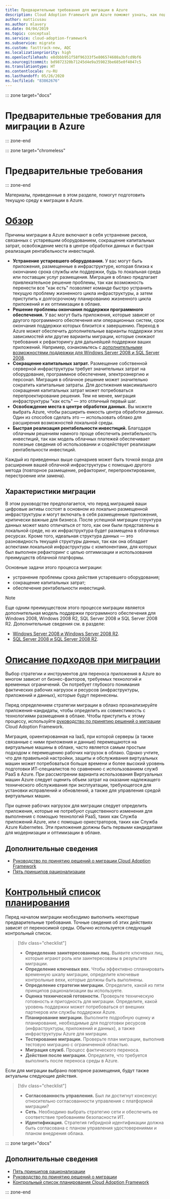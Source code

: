 ```yaml
---
title: Предварительные требования для миграции в Azure
description: Cloud Adoption Framework для Azure поможет узнать, как подготовиться к миграции в Azure и определить предварительные требования для успешного проекта миграции.
author: matticusau
ms.author: mlavery
ms.date: 04/04/2019
ms.topic: conceptual
ms.service: cloud-adoption-framework
ms.subservice: migrate
ms.custom: fasttrack-new, AQC
ms.localizationpriority: high
ms.openlocfilehash: e8dbbb951f58f96333f5e806574608a3bfcd9bf6
ms.sourcegitcommit: bd9872320b71245d4e9a359823be685e0f4047c5
ms.translationtype: HT
ms.contentlocale: ru-RU
ms.lasthandoff: 05/26/2020
ms.locfileid: "83862676"
---
```

::: zone target="docs"

# <a name="prerequisites-for-migrating-to-azure"></a>Предварительные требования для миграции в Azure

::: zone-end

::: zone target="chromeless"

# <a name="prerequisites"></a>Предварительные требования

::: zone-end

Материалы, приведенные в этом разделе, помогут подготовить текущую среду к миграции в Azure.

# <a name="overview"></a>[Обзор](#tab/Overview)

Причины миграции в Azure включают в себя устранение рисков, связанных с устаревшим оборудованием, сокращение капитальных затрат, освобождение места в центре обработки данных и быстрая реализация рентабельности инвестиций.

- **Устранение устаревшего оборудования.** У вас могут быть приложения, размещенные в инфраструктуре, которая близка к окончанию срока службы или поддержки, будь то локальная среда или поставщик услуг размещения. Миграция в облако предлагает привлекательное решение проблемы, так как возможность перенести все "как есть" позволяет команде быстро устранить текущую проблему жизненного цикла инфраструктуры, а затем приступить к долгосрочному планированию жизненного цикла приложений и их оптимизации в облаке.
- **Решение проблемы окончания поддержки программного обеспечения.** У вас могут быть приложения, которые зависят от другого программного обеспечения или операционных систем, срок окончания поддержки которых близится к завершению. Переход в Azure может обеспечить дополнительные варианты поддержки этих зависимостей или другие варианты миграции, которые снижают требования к рефакторингу для дальнейшей поддержки ваших приложений. Например, ознакомьтесь с [дополнительными возможностями поддержки для Windows Server 2008 и SQL Server 2008](https://azure.microsoft.com/blog/announcing-new-options-for-sql-server-2008-and-windows-server-2008-end-of-support).
- **Сокращение капитальных затрат.** Размещение собственной серверной инфраструктуры требует значительных затрат на оборудование, программное обеспечение, электроэнергию и персонал. Миграция в облачное решение может значительно сократить капитальные затраты. Для достижения максимального сокращения капитальных затрат может потребоваться перепроектирование решения. Тем не менее, миграция инфраструктуры "как есть" — это отличный первый шаг.
- **Освобождение места в центре обработки данных.** Вы можете выбрать Azure, чтобы расширить емкость центра обработки данных. Один из способов сделать это — использовать облако для расширения возможностей локальной среды.
- **Быстрая реализация рентабельности инвестиций.** Благодаря облачным решениям намного проще обеспечить рентабельность инвестиций, так как модель облачных платежей обеспечивает полезные сведения об использовании и содействует реализации рентабельности инвестиций.

Каждый из приведенных выше сценариев может быть точкой входа для расширения вашей облачной инфраструктуры с помощью другого метода (повторное размещение, рефакторинг, перепроектирование, перестроение или замена).

## <a name="migration-characteristics"></a>Характеристики миграции

В этом руководстве предполагается, что перед миграцией ваши цифровые активы состоят в основном из локально размещенной инфраструктуры и могут включать в себя размещенные приложения, критически важные для бизнеса. После успешной миграции структура данных может мало отличаться от того, как они были представлены в локальной среде, но их инфраструктура будет размещена в облачных ресурсах. Кроме того, идеальная структура данных — это разновидность текущей структуры данных, так как она обладает аспектами локальной инфраструктуры с компонентами, для которых был выполнен рефакторинг с целью оптимизации и использования преимуществ облачной платформы.

Основные задачи этого процесса миграции:

- устранение проблемы срока действия устаревшего оборудования;
- сокращение капитальных затрат;
- обеспечение рентабельности инвестиций.

> [!NOTE]
> Еще одним преимуществом этого процессе миграции является дополнительная модель поддержки программного обеспечения для Windows 2008, Windows 2008 R2, SQL Server 2008 и SQL Server 2008 R2. Дополнительные сведения см. в разделе:
>
> - [Windows Server 2008 и Windows Server 2008 R2](https://www.microsoft.com/cloud-platform/windows-server-2008).
> - [SQL Server 2008 и SQL Server 2008 R2](https://www.microsoft.com/sql-server/sql-server-2008).

# <a name="understand-migration-approaches"></a>[Описание подходов при миграции](#tab/Approach)

Выбор стратегии и инструментов для переноса приложения в Azure во многом зависит от бизнес-факторов, требуемых технологий и временных ограничений. Он потребует глубокого понимания фактических рабочих нагрузок и ресурсов (инфраструктуры, приложений и данных), которые будут перенесены.

Перед определением стратегии миграции в облако проанализируйте приложения-кандидаты, чтобы определить их совместимость с технологиями размещения в облаке. Чтобы приступить к этому процессу, используйте [руководство по принятию решений о миграции](../../decision-guides/migrate-decision-guide/index.md) Cloud Adoption Framework.

Миграция, ориентированная на IaaS, при которой серверы (а также связанные с ними приложения и данные) перемещаются на виртуальные машины в облаке, часто является самым простым подходом к перемещению рабочих нагрузок в облако. Однако учтите, что для правильной настройки, защиты и обслуживания виртуальных машин может потребоваться больше времени и более высокий уровень подготовки ИТ-специалистов по сравнению с использованием служб PaaS в Azure. При рассмотрении варианта использования Виртуальных машин Azure следует оценить объем затрат на оказание надлежащего технического обслуживания при эксплуатации, требующегося для установки исправлений и обновлений, а также для управления средой виртуальных машин.

При оценке рабочих нагрузок для миграции следует определить приложения, которые не потребуют существенного изменения для выполнения с помощью технологий PaaS, таких как Служба приложений Azure, или с помощью оркестраторов, таких как Служба Azure Kubernetes. Эти приложения должны быть первыми кандидатами для модернизации и оптимизации в облаке.

## <a name="learn-more"></a>Дополнительные сведения

- [Руководство по принятию решений о миграции Cloud Adoption Framework](../../decision-guides/migrate-decision-guide/index.md)
- [Пять принципов рационализации](../../digital-estate/5-rs-of-rationalization.md)

# <a name="planning-checklist"></a>[Контрольный список планирования](#tab/Checklist)

Перед началом миграции необходимо выполнить некоторые предварительные требования. Точные сведения об этих действиях зависят от переносимой среды. Обычно используется следующий контрольный список.

> [!div class="checklist"]
>
> - **Определение заинтересованных лиц.** Выявите ключевых лиц, которые играют роль или заинтересованы в результате миграции.
> - **Определение ключевых вех.** Чтобы эффективно спланировать временную шкалу миграции, определите ключевые контрольные вехи, которые должны быть выполнены.
> - **Определение стратегии миграции.** Определите, какой из пяти принципов рационализации вы используете.
> - **Оценка технической готовности.** Проверьте техническую готовность и пригодность для миграции. Определите, какой уровень поддержки может потребоваться от внешних партнеров или службы поддержки Azure.
> - **Планирование миграции.** Выполните подробную оценку и планирование, необходимые для подготовки ресурсов (инфраструктуры, приложений и данных), а также инфраструктуры Azure для миграции.
> - **Тестирование миграции.** Проверьте план миграции, выполнив тестовую миграцию с ограниченной областью.
> - **Миграция служб.** Процесс фактического переноса.
> - **Действия после миграции.** Определите, что требуется выполнить после переноса среды в Azure.

Если для миграции выбрано повторное размещения, будут также актуальны следующие действия.

> [!div class="checklist"]
>
> - **Согласованность управления.** Был ли достигнут консенсус относительно согласованности управления с платформой миграции?
> - **Сеть**. Необходимо выбрать стратегию сети и обеспечить ее соответствие требованиям безопасности ИТ.
> - **Идентификация.** Стратегия гибридной идентификации должна быть согласована с планом управления удостоверениями и планом внедрения облака.

::: zone target="docs"

<!-- markdownlint-disable MD024 -->

## <a name="learn-more"></a>Дополнительные сведения

- [Пять принципов рационализации](../../digital-estate/5-rs-of-rationalization.md)
- [Руководство по принятию решений о миграции](../../decision-guides/migrate-decision-guide/index.md)
- [Контрольный список планирования Cloud Adoption Framework](../migration-considerations/prerequisites/planning-checklist.md)

::: zone-end
